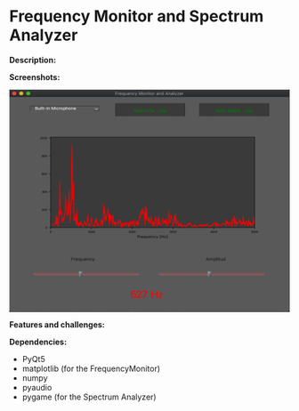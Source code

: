 # Frequency Monitor and Spectrum Analyzer

**Description:**

**Screenshots:**

<img src="https://github.com/ferbcn/PyAudioSpectrum/blob/master/media/screenshot.png?raw=true" width="600" height="400" align="middle">


**Features and challenges:**

**Dependencies:**
- PyQt5
- matplotlib (for the FrequencyMonitor)
- numpy
- pyaudio 
- pygame (for the Spectrum Analyzer)
